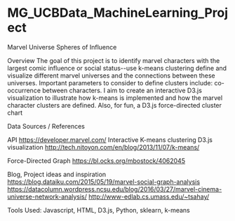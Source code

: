 # MG_UCBData_MachineLearning_Project

Marvel Universe Spheres of Influence

Overview
The goal of this project is to identify marvel characters with the largest comic influence or social status--use k-means clustering define and visualize different marvel universes and the connections between these universes. Important parameters to consider to define clusters include: co-occurrence between characters. I aim to create an interactive D3.js visualization to illustrate how k-means is implemented and how the marvel character clusters are defined. Also, for fun, a D3.js force-directed cluster chart

Data Sources / References

API
  https://developer.marvel.com/
  Interactive K-means clustering D3.js visualization
  http://tech.nitoyon.com/en/blog/2013/11/07/k-means/

Force-Directed Graph
  https://bl.ocks.org/mbostock/4062045

Blog, Project ideas and inspiration
  https://blog.dataiku.com/2015/05/19/marvel-social-graph-analysis
  https://datacolumn.wordpress.ncsu.edu/blog/2016/03/27/marvel-cinema-universe-network-analysis/
  http://www-edlab.cs.umass.edu/~tsahay/

Tools Used:
Javascript, HTML, D3.js, Python, sklearn, k-means
